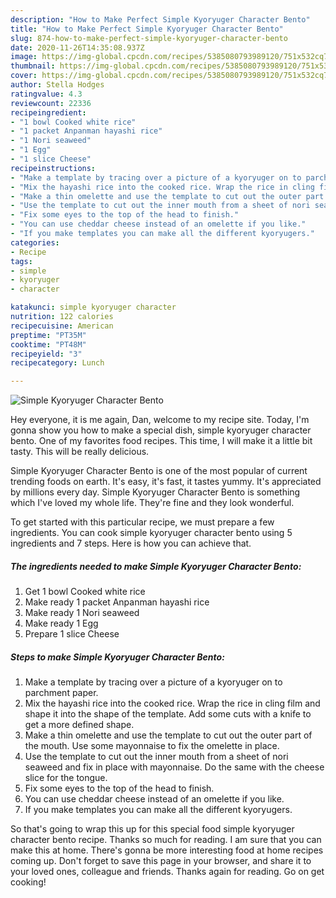 ```yaml
---
description: "How to Make Perfect Simple Kyoryuger Character Bento"
title: "How to Make Perfect Simple Kyoryuger Character Bento"
slug: 874-how-to-make-perfect-simple-kyoryuger-character-bento
date: 2020-11-26T14:35:08.937Z
image: https://img-global.cpcdn.com/recipes/5385080793989120/751x532cq70/simple-kyoryuger-character-bento-recipe-main-photo.jpg
thumbnail: https://img-global.cpcdn.com/recipes/5385080793989120/751x532cq70/simple-kyoryuger-character-bento-recipe-main-photo.jpg
cover: https://img-global.cpcdn.com/recipes/5385080793989120/751x532cq70/simple-kyoryuger-character-bento-recipe-main-photo.jpg
author: Stella Hodges
ratingvalue: 4.3
reviewcount: 22336
recipeingredient:
- "1 bowl Cooked white rice"
- "1 packet Anpanman hayashi rice"
- "1 Nori seaweed"
- "1 Egg"
- "1 slice Cheese"
recipeinstructions:
- "Make a template by tracing over a picture of a kyoryuger on to parchment paper."
- "Mix the hayashi rice into the cooked rice. Wrap the rice in cling film and shape it into the shape of the template. Add some cuts with a knife to get a more defined shape."
- "Make a thin omelette and use the template to cut out the outer part of the mouth. Use some mayonnaise to fix the omelette in place."
- "Use the template to cut out the inner mouth from a sheet of nori seaweed and fix in place with mayonnaise. Do the same with the cheese slice for the tongue."
- "Fix some eyes to the top of the head to finish."
- "You can use cheddar cheese instead of an omelette if you like."
- "If you make templates you can make all the different kyoryugers."
categories:
- Recipe
tags:
- simple
- kyoryuger
- character

katakunci: simple kyoryuger character 
nutrition: 122 calories
recipecuisine: American
preptime: "PT35M"
cooktime: "PT48M"
recipeyield: "3"
recipecategory: Lunch

---
```



![Simple Kyoryuger Character Bento](https://img-global.cpcdn.com/recipes/5385080793989120/751x532cq70/simple-kyoryuger-character-bento-recipe-main-photo.jpg)

Hey everyone, it is me again, Dan, welcome to my recipe site. Today, I'm gonna show you how to make a special dish, simple kyoryuger character bento. One of my favorites food recipes. This time, I will make it a little bit tasty. This will be really delicious.

Simple Kyoryuger Character Bento is one of the most popular of current trending foods on earth. It's easy, it's fast, it tastes yummy. It's appreciated by millions every day. Simple Kyoryuger Character Bento is something which I've loved my whole life. They're fine and they look wonderful.




To get started with this particular recipe, we must prepare a few ingredients. You can cook simple kyoryuger character bento using 5 ingredients and 7 steps. Here is how you can achieve that.

<!--inarticleads1-->

##### The ingredients needed to make Simple Kyoryuger Character Bento:

1. Get 1 bowl Cooked white rice
1. Make ready 1 packet Anpanman hayashi rice
1. Make ready 1 Nori seaweed
1. Make ready 1 Egg
1. Prepare 1 slice Cheese




<!--inarticleads2-->

##### Steps to make Simple Kyoryuger Character Bento:

1. Make a template by tracing over a picture of a kyoryuger on to parchment paper.
1. Mix the hayashi rice into the cooked rice. Wrap the rice in cling film and shape it into the shape of the template. Add some cuts with a knife to get a more defined shape.
1. Make a thin omelette and use the template to cut out the outer part of the mouth. Use some mayonnaise to fix the omelette in place.
1. Use the template to cut out the inner mouth from a sheet of nori seaweed and fix in place with mayonnaise. Do the same with the cheese slice for the tongue.
1. Fix some eyes to the top of the head to finish.
1. You can use cheddar cheese instead of an omelette if you like.
1. If you make templates you can make all the different kyoryugers.




So that's going to wrap this up for this special food simple kyoryuger character bento recipe. Thanks so much for reading. I am sure that you can make this at home. There's gonna be more interesting food at home recipes coming up. Don't forget to save this page in your browser, and share it to your loved ones, colleague and friends. Thanks again for reading. Go on get cooking!
